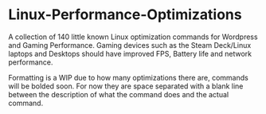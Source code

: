 # Linux-Performance-Optimizations

A collection of 140 little known Linux optimization commands for Wordpress and Gaming Performance. Gaming devices such as the Steam Deck/Linux laptops and Desktops should have improved FPS, Battery life and network performance.

Formatting is a WIP due to how many optimizations there are, commands will be bolded soon. For now they are space separated with a blank line between the description of what the command does and the actual command.
